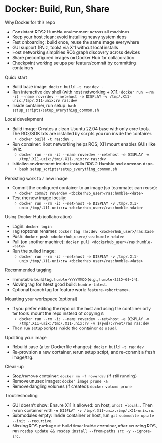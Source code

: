 Docker: Build, Run, Share
================================

Why Docker for this repo
- Consistent ROS2 Humble environment across all machines
- Keep your host clean; avoid installing heavy system deps
- Fast onboarding: build once, reuse the same image everywhere
- GUI support (RViz, tools) via X11 without local installs
- Host networking simplifies ROS graph discovery across devices
- Share preconfigured images on Docker Hub for collaboration
- Checkpoint working setups per feature/commit by committing containers

Quick start
- Build base image: `docker build -t ras:dev .`
- Run interactive dev shell (with host networking + X11):
  `docker run --rm -it --name roverdev --net=host -e DISPLAY -v /tmp/.X11-unix:/tmp/.X11-unix:rw ras:dev`
- Inside container, run setup: `bash setup_scripts/setup_everything_common.sh`


Local development
- Build image: Creates a clean Ubuntu 22.04 base with only core tools. The ROS/SDK bits are installed by scripts you run inside the container.
  - `docker build -t ras:dev .`
- Run container: Host networking helps ROS; X11 mount enables GUIs like RViz.
  - `docker run --rm -it --name roverdev --net=host -e DISPLAY -v /tmp/.X11-unix:/tmp/.X11-unix:rw ras:dev`
- Initialize environment inside: Installs ROS 2 Humble and common deps.
  - `bash setup_scripts/setup_everything_common.sh`


Persisting work to a new image
- Commit the configured container to an image (so teammates can reuse):
  - `docker commit roverdev <dockerhub_user>/ras:humble-<date>`
- Test the new image locally:
  - `docker run --rm -it --net=host -e DISPLAY -v /tmp/.X11-unix:/tmp/.X11-unix:rw <dockerhub_user>/ras:humble-<date>`


Using Docker Hub (collaboration)
- Login: `docker login`
- Tag (optional rename): `docker tag ras:dev <dockerhub_user>/ras:base`
- Push: `docker push <dockerhub_user>/ras:humble-<date>`
- Pull (on another machine): `docker pull <dockerhub_user>/ras:humble-<date>`
- Run the pulled image:
  - `docker run --rm -it --net=host -e DISPLAY -v /tmp/.X11-unix:/tmp/.X11-unix:rw <dockerhub_user>/ras:humble-<date>`


Recommended tagging
- Immutable build tag: `humble-YYYYMMDD` (e.g., `humble-2025-09-24`).
- Moving tag for latest good build: `humble-latest`.
- Optional branch tag for feature work: `feature-<shortname>`.


Mounting your workspace (optional)
- If you prefer editing the repo on the host and using the container only for tools, mount the repo instead of copying it:
  - `docker run --rm -it --name roverdev --net=host -e DISPLAY -v /tmp/.X11-unix:/tmp/.X11-unix:rw -v $(pwd):/root/ras ras:dev`
- Then run setup scripts inside the container as usual.


Updating your image
- Rebuild base (after Dockerfile changes): `docker build -t ras:dev .`
- Re-provision a new container, rerun setup script, and re-commit a fresh image/tag.


Clean-up
- Stop/remove container: `docker rm -f roverdev` (if still running)
- Remove unused images: `docker image prune -a`
- Remove dangling volumes (if created): `docker volume prune`


Troubleshooting
- GUI doesn’t show: Ensure X11 is allowed: on host, `xhost +local:`. Then rerun container with `-e DISPLAY -v /tmp/.X11-unix:/tmp/.X11-unix:rw`.
- Submodules empty: Inside container or host, run `git submodule update --init --recursive`.
- Missing ROS package at build time: Inside container, after sourcing ROS, run `rosdep update && rosdep install --from-paths src -y --ignore-src`.
